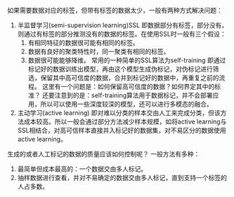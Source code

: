 如果需要数据对应的标签，但带有标签的数据太少，一般有两种方式解决问题：
1. 半监督学习(semi-supervision learning)SSL
即数据部分有标签，部分没有，则通过有标签的部分推测没有的数据的标签。在使用SSL时一般有三个假设：
    1. 有相同特征的数据很可能有相同的标签。
    2. 数据有良好的聚类特性时，同一聚类有相同的标签。
    3. 数据很可能能够降维。
常用的一种简单的SSL算法为self-training
即通过标记好的数据训练出模型，再由这个模型生成伪标记，对伪标记进行筛选，保留其中高可信度的数据，合并到标记好的数据中，再重复之前的流程。
这里有一个问题是：如何保留高可信度的数据？如何界定其中的标准？
还要注意到的是：self-training算法用于数据标记，并不会部署应用，所以可以使用一些深度较深的模型，还可以进行多模态的融合。
2. 主动学习(active learning)
即对难以分类的样本交由人工来完成分类，但该方法成本较高。所以一般会通过部分方法减少样本规模，如将active learning与SSL相结合，对高可信样本直接并入标记好的数据集，对不易区分的数据使用active learning。

生成的或者人工标记的数据的质量应该如何控制呢？
一般方法有多种：
1. 最简单但成本最高的：一个数据交由多人标记。
2. 抽样数据进行查看，并对不易确定的数据交由多人标记，直到支持一个标签的人占多数。
